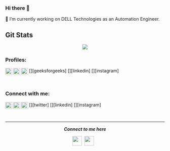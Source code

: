 ### Hi there 👋

<!--
**ankitrhode/ankitrhode** is a ✨ _special_ ✨ repository because its `README.md` (this file) appears on your GitHub profile.

Here are some ideas to get you started:

- 🔭 I’m currently working on DELL Technologies as a Automation Engineer
- 🌱 I’m currently learning Full Stack Development and Machine Learning
- 👯 I’m looking to collaborate on ...
- 🤔 I’m looking for help with ...
- 💬 Ask me about ...
- 📫 How to reach me: ...
- 😄 Pronouns: ...
- ⚡ Fun fact: ...
-->

🔭 I’m currently working on DELL Technologies as an Automation Engineer.
## Git Stats
<div align="center">
<img src="https://github-readme-stats.vercel.app/api?username=ankitrhode&theme=chartreuse-dark&show_icons=true"/>
</div>

### Profiles:

[<img align="left" alt="ankitrhode | Twitter" width="22px" src="https://cdn.jsdelivr.net/npm/simple-icons@v3/icons/geeksforgeeks.svg" />][geeksforgeeks]
[<img align="left" alt="codeSTACKr | LinkedIn" width="22px" src="https://cdn.jsdelivr.net/npm/simple-icons@v3/icons/linkedin.svg" />][linkedin]
[<img align="left" alt="codeSTACKr | Instagram" width="22px" src="https://cdn.jsdelivr.net/npm/simple-icons@v3/icons/instagram.svg" />][instagram]

<br />

### Connect with me:

[<img align="left" alt="codeSTACKr | Twitter" width="22px" src="https://cdn.jsdelivr.net/npm/simple-icons@v3/icons/twitter.svg" />][twitter]
[<img align="left" alt="codeSTACKr | LinkedIn" width="22px" src="https://cdn.jsdelivr.net/npm/simple-icons@v3/icons/linkedin.svg" />][linkedin]
[<img align="left" alt="codeSTACKr | Instagram" width="22px" src="https://cdn.jsdelivr.net/npm/simple-icons@v3/icons/instagram.svg" />][instagram]

<br />

<hr>
<p align="center">
  <i><b>Connect to me here</b></i>
  <p align="center">
    <a href="https://www.linkedin.com/in/ankitcse/" alt="Linkedin"><img src="https://www.flaticon.com/svg/static/icons/svg/145/145807.svg" height="30" width="30"></a>&nbsp;
    <a href="https://github.com/ankitrhode" alt="Linkedin"><img src="https://www.flaticon.com/svg/vstatic/svg/2111/2111432.svg?token=exp=1614711783~hmac=12c1b90141926e87b596be185deced77" height="30" width="30"></a>&nbsp;
    </a>&nbsp;
  </p>   
</p>

